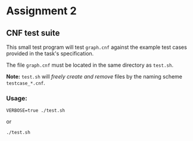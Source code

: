# Assignment 2
## CNF test suite

This small test program will test `graph.cnf` against the example test cases provided in the task's specification.

The file `graph.cnf` must be located in the same directory as `test.sh`.

__Note:__ `test.sh` will _freely create and remove_ files by the naming scheme `testcase_*.cnf`.

### Usage:

```
VERBOSE=true ./test.sh
```

or

```
./test.sh
```

